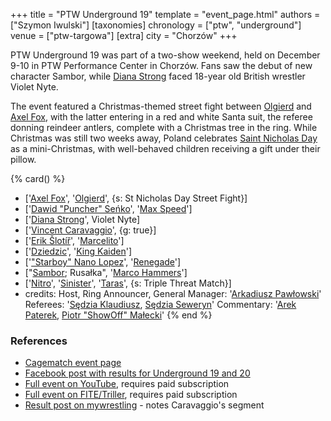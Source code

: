 +++
title = "PTW Underground 19"
template = "event_page.html"
authors = ["Szymon Iwulski"]
[taxonomies]
chronology = ["ptw", "underground"]
venue = ["ptw-targowa"]
[extra]
city = "Chorzów"
+++

PTW Underground 19 was part of a two-show weekend, held on December 9-10 in PTW Performance Center in Chorzów. Fans saw the debut of new character Sambor, while [Diana Strong](@/w/diana-strong.md) faced 18-year old British wrestler Violet Nyte.

The event featured a Christmas-themed street fight between [Olgierd](@/w/olgierd.md) and [Axel Fox](@/w/axel-fox.md), with the latter entering in a red and white Santa suit, the referee donning reindeer antlers, complete with a Christmas tree in the ring. While Christmas was still two weeks away, Poland celebrates [Saint Nicholas Day][st-nicholas-day] as a mini-Christmas, with well-behaved children receiving a gift under their pillow.


{% card() %}
- ['[Axel Fox](@/w/axel-fox.md)', '[Olgierd](@/w/olgierd.md)', {s: St Nicholas Day
      Street Fight}]
- ['[Dawid "Puncher" Seńko](@/w/puncher.md)', '[Max Speed](@/w/max-speed.md)']
- ['[Diana Strong](@/w/diana-strong.md)', Violet Nyte]
- ['[Vincent Caravaggio](@/w/vincent-caravaggio.md)', {g: true}]
- ['[Erik Šlotíř](@/w/erik-slotir.md)', '[Marcelito](@/w/marcelito.md)']
- ['[Dziedzic](@/w/dziedzic.md)', '[King Kaiden](@/w/king-kaiden.md)']
- ['["Starboy" Nano Lopez](@/w/nano-lopez.md)', '[Renegade](@/w/renegade.md)']
- ["[Sambor](@/w/sambor.md); Rusałka", '[Marco Hammers](@/w/marco-hammers.md)']
- ['[Nitro](@/w/nitro.md)', '[Sinister](@/w/sinister.md)', '[Taras](@/w/taras.md)',
  {s: Triple Threat Match}]
- credits:
    Host, Ring Announcer, General Manager: '[Arkadiusz Pawłowski](@/w/pan-pawlowski.md)'
    Referees: '[Sędzia Klaudiusz](@/w/sedzia-klaudiusz.md), [Sędzia Seweryn](@/w/sedzia-seweryn.md)'
    Commentary: '[Arek Paterek](@/w/arek-paterek.md), [Piotr "ShowOff" Małecki](@/w/piotr-malecki.md)'
{% end %}

### References

* [Cagematch event page](https://www.cagematch.net/?id=1&nr=372457)
* [Facebook post with results for Underground 19 and 20](https://www.facebook.com/PrimeTimeWrestlingPL/posts/pfbid02T3MV6XC4WwhVkEe1Au1btrAhdu2i7j9imzZTDRpbFqYXs4fw4g1pvnGLiVzgk3ubl)
* [Full event on YouTube](https://www.youtube.com/watch?v=kGthAqsT1VY&t=1671s), requires paid subscription
* [Full event on FITE/Triller](https://www.trillertv.com/watch/ptw-underground-19/2pdq5//), requires paid subscription
* [Result post on mywrestling](https://mywrestling.com.pl/ptw-underground-19-wyniki/) - notes Caravaggio's segment

[st-nicholas-day]: https://en.wikipedia.org/wiki/Saint_Nicholas_Day
